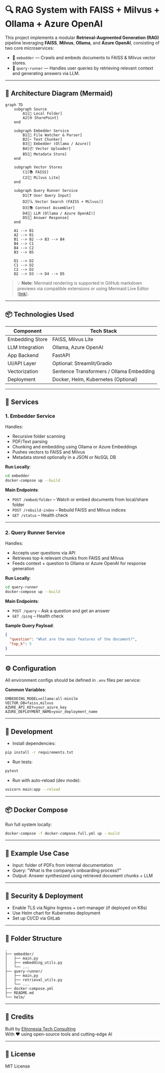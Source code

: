 # 🔍 RAG System with FAISS + Milvus + Ollama + Azure OpenAI

This project implements a modular **Retrieval-Augmented Generation (RAG)** pipeline leveraging **FAISS**, **Milvus**, **Ollama**, and **Azure OpenAI**, consisting of two core microservices:

- 📄 `embedder` — Crawls and embeds documents to FAISS & Milvus vector stores.
- 🧠 `query-runner` — Handles user queries by retrieving relevant context and generating answers via LLM.

---

## 🧱 Architecture Diagram (Mermaid)

```mermaid
graph TD
    subgraph Source
        A1[📁 Local Folder]
        A2[🌐 SharePoint]
    end

    subgraph Embedder Service
        B1[📄 File Watcher & Parser]
        B2[✂️ Text Chunker]
        B3[🧠 Embedder (Ollama / Azure)]
        B4[📦 Vector Uploader]
        B5[📝 Metadata Store]
    end

    subgraph Vector Stores
        C1[📚 FAISS]
        C2[🧠 Milvus Lite]
    end

    subgraph Query Runner Service
        D1[❓ User Query Input]
        D2[🔍 Vector Search (FAISS + Milvus)]
        D3[📚 Context Assembler]
        D4[🧠 LLM (Ollama / Azure OpenAI)]
        D5[📝 Answer Response]
    end

    A1 --> B1
    A2 --> B1
    B1 --> B2 --> B3 --> B4
    B4 --> C1
    B4 --> C2
    B3 --> B5

    D1 --> D2
    C1 --> D2
    C2 --> D2
    D2 --> D3 --> D4 --> D5
```

> 💡 **Note**: Mermaid rendering is supported in GitHub markdown previews via compatible extensions or using Mermaid Live Editor ([link](https://mermaid.live/edit)).

---

## 📦 Technologies Used

| Component       | Tech Stack           |
|-----------------|----------------------|
| Embedding Store | FAISS, Milvus Lite   |
| LLM Integration | Ollama, Azure OpenAI |
| App Backend     | FastAPI              |
| UI/API Layer    | Optional: Streamlit/Gradio |
| Vectorization   | Sentence Transformers / Ollama Embedding |
| Deployment      | Docker, Helm, Kubernetes (Optional) |

---

## 🚀 Services

### 1. Embedder Service

Handles:
- Recursive folder scanning
- PDF/Text parsing
- Chunking and embedding using Ollama or Azure Embeddings
- Pushes vectors to FAISS and Milvus
- Metadata stored optionally in a JSON or NoSQL DB

**Run Locally**:

```bash
cd embedder
docker-compose up --build
```

**Main Endpoints**:
- `POST /embed/folder` – Watch or embed documents from local/share folder
- `POST /rebuild-index` – Rebuild FAISS and Milvus indices
- `GET /status` – Health check

---

### 2. Query Runner Service

Handles:
- Accepts user questions via API
- Retrieves top-k relevant chunks from FAISS and Milvus
- Feeds context + question to Ollama or Azure OpenAI for response generation

**Run Locally**:

```bash
cd query-runner
docker-compose up --build
```

**Main Endpoints**:
- `POST /query` – Ask a question and get an answer
- `GET /ping` – Health check

**Sample Query Payload**:
```json
{
  "question": "What are the main features of the document?",
  "top_k": 5
}
```

---

## ⚙️ Configuration

All environment configs should be defined in `.env` files per service:

**Common Variables**:
```
EMBEDDING_MODEL=ollama:all-minilm
VECTOR_DB=faiss,milvus
AZURE_API_KEY=your_azure_key
AZURE_DEPLOYMENT_NAME=your_deployment_name
```

---

## 🧪 Development

- Install dependencies:

```bash
pip install -r requirements.txt
```

- Run tests:

```bash
pytest
```

- Run with auto-reload (dev mode):

```bash
uvicorn main:app --reload
```

---

## 📦 Docker Compose

Run full system locally:

```bash
docker-compose -f docker-compose.full.yml up --build
```

---

## 🧠 Example Use Case

- Input: folder of PDFs from internal documentation
- Query: "What is the company’s onboarding process?"
- Output: Answer synthesized using retrieved document chunks + LLM

---

## 🔐 Security & Deployment

- Enable TLS via Nginx Ingress + cert-manager (if deployed on K8s)
- Use Helm chart for Kubernetes deployment
- Set up CI/CD via GitLab

---

## 📁 Folder Structure

```text
.
├── embedder/
│   ├── main.py
│   ├── embedding_utils.py
│   └── ...
├── query-runner/
│   ├── main.py
│   ├── retrieval_utils.py
│   └── ...
├── docker-compose.yml
├── README.md
└── helm/
```

---

## 🙌 Credits

Built by [Eltronesia Tech Consulting](https://www.instagram.com/eltronesia)  
With ❤️ using open-source tools and cutting-edge AI

---

## 📄 License

MIT License

